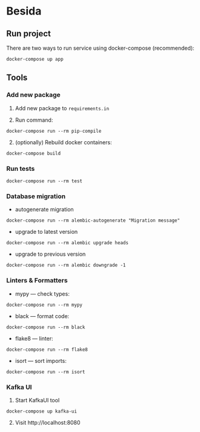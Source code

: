 # Besida

## Run project

There are two ways to run service using docker-compose (recommended):

```shell
docker-compose up app
```

## Tools

### Add new package

1. Add new package to `requirements.in`

2. Run command:

```shell
docker-compose run --rm pip-compile
```

2.  (optionally) Rebuild docker containers:

```shell
docker-compose build
```

### Run tests

```shell
docker-compose run --rm test
```

### Database migration

*   autogenerate migration

```shell
docker-compose run --rm alembic-autogenerate "Migration message"
```

*   upgrade to latest version

```shell
docker-compose run --rm alembic upgrade heads
```

*   upgrade to previous version

```shell
docker-compose run --rm alembic downgrade -1
```

### Linters & Formatters

*   mypy — check types:

```shell
docker-compose run --rm mypy
```

*   black — format code:

```shell
docker-compose run --rm black
```

*   flake8 — linter:

```shell
docker-compose run --rm flake8
```

*   isort — sort imports:

```shell
docker-compose run --rm isort
```

### Kafka UI

1.  Start KafkaUI tool

```shell
docker-compose up kafka-ui
```

2.  Visit http://localhost:8080
